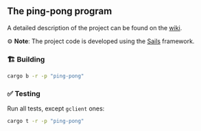 ## The **ping-pong** program

A detailed description of the project can be found on the [wiki](https://wiki.vara.network/docs/examples/Ping).

⚙️ **Note**: The project code is developed using the [Sails](https://github.com/gear-tech/sails) framework.


### 🏗️ Building

```sh
cargo b -r -p "ping-pong"
```

### ✅ Testing

Run all tests, except `gclient` ones:
```sh
cargo t -r -p "ping-pong"
```

